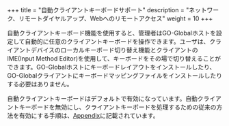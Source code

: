 +++
title = "自動クライアントキーボードサポート"
description = "ネットワーク、リモートダイヤルアップ、Webへのリモートアクセス"
weight = 10
+++

自動クライアントキーボード機能を使用すると、管理者はGO-Globalホストを設定して自動的に任意のクライアントキーボードを操作できます。ユーザは、クライアントデバイスのローカルキーボード切り替え機能とクライアントのIME(Input Method Editor)を使用して、キーボードをその場で切り替えることができます。GO-Globalホストにキーボードレイアウトをインストールしたり、GO-Globalクライアントにキーボードマッピングファイルをインストールしたりする必要はありません。

自動クライアントキーボードはデフォルトで有効になっています。自動クライアントキーボードを無効にし、クライアントキーボードを処理するための従来の方法を有効にする手順は、[Appendix](https://gitbook.kitasp.com/go-global-6/appendix)に記載されています。
